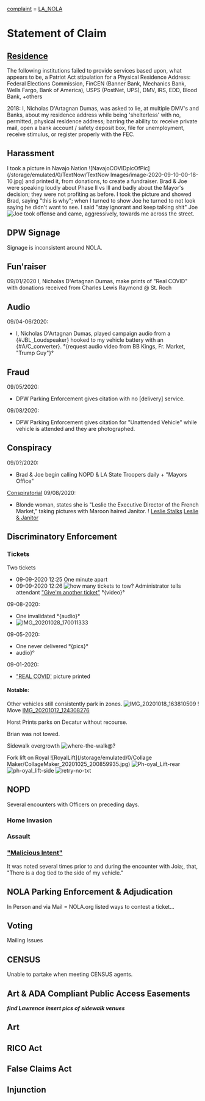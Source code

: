 [complaint](../complaint_NOLA.md) = [LA_NOLA](LA_NOLA.md)

# Statement of Claim

## [Residence](..\..\..\..\Residence\resSoC.md)
The following institutions failed to provide services based upon, what appears to be, a Patriot Act stipulation for a Physical Residence Address:
Federal Elections Commission, FinCEN (Banner Bank, Mechanics Bank, Wells Fargo, Bank of America), USPS (PostNet, UPS), DMV, IRS, EDD, Blood Bank, +others

2018: I, Nicholas D'Artagnan Dumas, was asked to lie, at multiple DMV's and Banks, about my residence address while being 'shelterless' with no, permitted, physical residence address; barring the ability to: receive private mail, open a bank account / safety deposit box, file for unemployment, receive stimulus, or register properly with the FEC.

## Harassment
I took a picture in Navajo Nation ![NavajoCOVIDpicOfPic](/storage/emulated/0/TextNow/TextNow Images/image-2020-09-10-00-18-10.jpg) and printed it, from donations, to create a fundraiser.
Brad & Joe were speaking loudly about Phase ll vs lll and badly about the Mayor's decision; they were not profiting as before.
I took the picture and showed Brad, saying "this is why"; when I turned to show Joe he turned to not look saying he didn't want to see. I said "stay ignorant and keep talking shit" Joe
 ![Joe](/storage/emulated/0/DCIM/Camera/VID_20200911_125304393_exported_7881_1603575713333~2.jpg) took offense and came, aggressively, towards me across the street.


## DPW Signage
Signage is inconsistent around NOLA.


## Fun'raiser
09/01/2020 I, Nicholas D'Artagnan Dumas, make prints of "Real COVID" with donations received from Charles Lewis Raymond @ St. Roch

## Audio
09/04-06/2020:
- I, Nicholas D'Artagnan Dumas, played campaign audio from a {#JBL_Loudspeaker} hooked to my vehicle battery with an {#A/C_converter}. °{request audio video from BB Kings, Fr. Market, "Trump Guy"}°

## Fraud
09/05/2020:
- DPW Parking Enforcement gives citation with no [delivery] service.

09/08/2020:
- DPW Parking Enforcement gives citation for "Unattended Vehicle" while vehicle is attended and they are photographed.

## Conspiracy
09/0?/2020:
- Brad & Joe begin calling NOPD & LA State Troopers daily + "Mayors Office"

[Conspiratorial](NOLA_PC_SoC_FrMrk-JB.md)
09/08/2020:
- Blonde woman, states she is "Leslie the Executive Director of the French Market," taking pictures with Maroon haired Janitor.
! [Leslie Stalks](/storage/emulated/0/DCIM/Camera/IMG_20200908_115243991~2.jpg)
[Leslie & Janitor](resources/leslie.md)

## Discriminatory Enforcement
### Tickets
Two tickets
- 09-09-2020 12:25
One minute apart
- 09-09-2020 12:26
![how many tickets to tow?](/storage/emulated/0/bluetooth/CollageMaker_20201012_081409944.jpg)
Administrator tells attendant
["Give'm another ticket"]() °{video}°

09-08-2020:
- One invalidated
[]()°{audio}°
- ![IMG_20201028_170011333](../../../../../../IMG_20201028_170011333.jpg)

09-05-2020:
- One never delivered
![]()°{pics}°
- audio}°

09-01-2020:
- ["REAL COVID']() picture printed

#### Notable:
Other vehicles still consistently park in zones.
![IMG_20201018_163810509](IMG_20201018_163810509.jpg)
! Move [IMG_20201012_124308276](IMG_20201012_124308276.jpg)


Horst Prints parks on Decatur without recourse.

Brian was not towed.

Sidewalk overgrowth
![where-the-walk@?](/storage/emulated/0/DCIM/Camera/IMG_20201024_204340294.jpg)

Fork lift on Royal
![RoyalLift](/storage/emulated/0/Collage Maker/CollageMaker_20201025_200859935.jpg)
![Ph-oyal_Lift-rear](/storage/emulated/0/DCIM/Camera/IMG_20201025_200955794.jpg)
![ph-oyal_lift-side](/storage/emulated/0/DCIM/Camera/IMG_20201025_200558165~2.jpg)
![retry-no-txt](/storage/emulated/0/DCIM/Camera/IMG_20201025_200731229.jpg)

## NOPD
Several encounters with Officers on preceding days.
### Home Invasion


### Assault


### ["Malicious Intent"](#mal-int)
It was noted several times prior to and during the encounter with Joia;, that, "There is a dog tied to the side of my vehicle." 

## NOLA Parking Enforcement & Adjudication
In Person and via Mail = NOLA.org listed ways to contest a ticket...

## Voting
Mailing Issues

## CENSUS
Unable to partake when meeting CENSUS agents.

## Art & ADA Compliant Public Access Easements
**_find Lawrence_**
**_insert pics of sidewalk venues_**

## Art
## RICO Act
 
## False Claims Act
 
## Injunction


